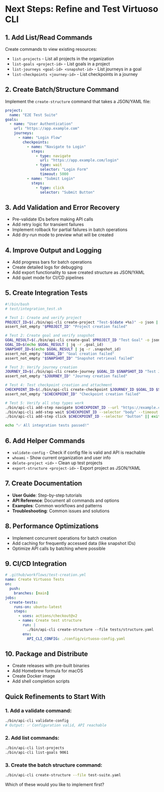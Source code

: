 # Next Steps: Refine and Test Virtuoso CLI

## 1. Add List/Read Commands
Create commands to view existing resources:
- `list-projects` - List all projects in the organization
- `list-goals <project-id>` - List goals in a project
- `list-journeys <goal-id> <snapshot-id>` - List journeys in a goal
- `list-checkpoints <journey-id>` - List checkpoints in a journey

## 2. Create Batch/Structure Command
Implement the `create-structure` command that takes a JSON/YAML file:
```yaml
project:
  name: "E2E Test Suite"
goals:
  - name: "User Authentication"
    url: "https://app.example.com"
    journeys:
      - name: "Login Flow"
        checkpoints:
          - name: "Navigate to Login"
            steps:
              - type: navigate
                url: "https://app.example.com/login"
              - type: wait
                selector: "Login Form"
                timeout: 5000
          - name: "Submit Login"
            steps:
              - type: click
                selector: "Submit Button"
```

## 3. Add Validation and Error Recovery
- Pre-validate IDs before making API calls
- Add retry logic for transient failures
- Implement rollback for partial failures in batch operations
- Add dry-run mode to preview what will be created

## 4. Improve Output and Logging
- Add progress bars for batch operations
- Create detailed logs for debugging
- Add export functionality to save created structure as JSON/YAML
- Add quiet mode for CI/CD pipelines

## 5. Create Integration Tests
```bash
#!/bin/bash
# test/integration_test.sh

# Test 1: Create and verify project
PROJECT_ID=$(./bin/api-cli create-project "Test-$(date +%s)" -o json | jq -r .project_id)
assert_not_empty "$PROJECT_ID" "Project creation failed"

# Test 2: Create goal and verify snapshot
GOAL_RESULT=$(./bin/api-cli create-goal $PROJECT_ID "Test Goal" -o json)
GOAL_ID=$(echo $GOAL_RESULT | jq -r .goal_id)
SNAPSHOT_ID=$(echo $GOAL_RESULT | jq -r .snapshot_id)
assert_not_empty "$GOAL_ID" "Goal creation failed"
assert_not_empty "$SNAPSHOT_ID" "Snapshot retrieval failed"

# Test 3: Verify journey creation
JOURNEY_ID=$(./bin/api-cli create-journey $GOAL_ID $SNAPSHOT_ID "Test Journey" -o json | jq -r .journey_id)
assert_not_empty "$JOURNEY_ID" "Journey creation failed"

# Test 4: Test checkpoint creation and attachment
CHECKPOINT_ID=$(./bin/api-cli create-checkpoint $JOURNEY_ID $GOAL_ID $SNAPSHOT_ID "Test CP" -o json | jq -r .checkpoint_id)
assert_not_empty "$CHECKPOINT_ID" "Checkpoint creation failed"

# Test 5: Verify all step types work
./bin/api-cli add-step navigate $CHECKPOINT_ID --url "https://example.com" || exit 1
./bin/api-cli add-step wait $CHECKPOINT_ID --selector "body" --timeout 1000 || exit 1
./bin/api-cli add-step click $CHECKPOINT_ID --selector "button" || exit 1

echo "✅ All integration tests passed!"
```

## 6. Add Helper Commands
- `validate-config` - Check if config file is valid and API is reachable
- `whoami` - Show current organization and user info
- `delete-project <id>` - Clean up test projects
- `export-structure <project-id>` - Export project as JSON/YAML

## 7. Create Documentation
- **User Guide**: Step-by-step tutorials
- **API Reference**: Document all commands and options
- **Examples**: Common workflows and patterns
- **Troubleshooting**: Common issues and solutions

## 8. Performance Optimizations
- Implement concurrent operations for batch creation
- Add caching for frequently accessed data (like snapshot IDs)
- Optimize API calls by batching where possible

## 9. CI/CD Integration
```yaml
# .github/workflows/test-creation.yml
name: Create Virtuoso Tests
on:
  push:
    branches: [main]
jobs:
  create-tests:
    runs-on: ubuntu-latest
    steps:
      - uses: actions/checkout@v2
      - name: Create test structure
        run: |
          ./bin/api-cli create-structure --file tests/structure.yaml
        env:
          API_CLI_CONFIG: ./config/virtuoso-config.yaml
```

## 10. Package and Distribute
- Create releases with pre-built binaries
- Add Homebrew formula for macOS
- Create Docker image
- Add shell completion scripts

## Quick Refinements to Start With

### 1. Add a validate command:
```bash
./bin/api-cli validate-config
# Output: ✅ Configuration valid, API reachable
```

### 2. Add list commands:
```bash
./bin/api-cli list-projects
./bin/api-cli list-goals 9061
```

### 3. Create the batch structure command:
```bash
./bin/api-cli create-structure --file test-suite.yaml
```

Which of these would you like to implement first?
